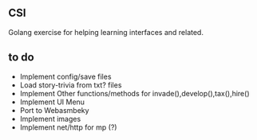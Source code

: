 ## CSI

Golang exercise for helping learning interfaces and related.


## to do
- Implement config/save files 
- Load story-trivia from txt? files 
- Implement Other functions/methods for invade(),develop(),tax(),hire()
- Implement UI Menu 
- Port to Webasmbeky
- Implement images 
- Implement net/http for mp (?) 
